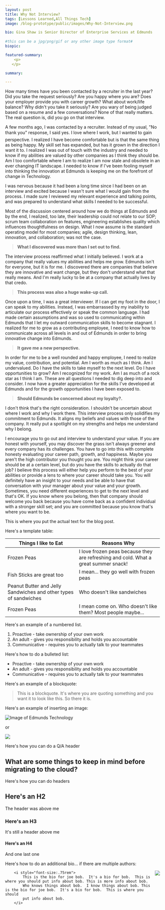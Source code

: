 ```yaml
---
layout: post
title: Why Not Interview? 
tags: [Lessons Learned,All Things Tech]
image: /blog-prototype/public/images/Why-Not-Interview.png

bio: Gina Shaw is Senior Director of Enterprise Services at Edmunds
 
#this can be a jpg/png/gif or any other image type format#
biopic: 

featured-summary:
    <p>
   </p>

summary: 

---
```

How many times have you been contacted by a recruiter in the last year? Did you take the request seriously? Are you happy where you are? Does your employer provide you with career growth? What about work/life balance? Why didn't you take it seriously? Are you wary of being judged based on a resume and a few conversations? None of that really matters. The real question is, did you go on that interview.

A few months ago, I was contacted by a recruiter. Instead of my usual, "No thank you" response, I said yes. I love where I work, but I wanted to gain perspective. I realized I have become comfortable but is that the same thing as being happy. My skill set has expanded, but has it grown in the direction I want it to. I realized I was out of touch with the industry and needed to know if my abilities are valued by other companies as I think they should be. Am I too comfortable where I am to realize I am now stale and obsolete in an ever changing IT landscape. I needed to know if I've been fooling myself into thinking the innovation at Edmunds is keeping me on the forefront of change in Technology.

I was nervous because it had been a long time since I had been on an interview and excited because I wasn't sure what I would gain from the process. I made sure I reviewed my relevant experience and talking points, and was prepared to understand what skills I needed to be successful. 

Most of the discussion centered around how we do things at Edmunds and by the end, I realized, too late, their leadership could not relate to our SOP; scrum team collaboration on features, engineering establishes quality which influences thoughtfulness on design. What I now assume is the standard operating model for most companies; agile, design thinking, lean, innovation, and collaboration; was not the case. 

> <b>What I discovered was more than I set out to find.</b>

The interview process reaffirmed what I initially believed. I work at a company that really values my abilities and helps me grow. Edmunds isn't for everyone, but it is for me. I discovered there are companies that believe they are innovative and want change, but they don't understand what that really means. And I'm really lucky to be at a company that actually lives by that credo.

> <b>This process was also a huge wake-up call.</b>

Once upon a time, I was a great interviewer. If I can get my foot in the door, I can speak to my abilities. Instead, I was embarrassed by my inability to articulate our process effectively or speak the common language. I had made certain assumptions and was so used to communicating within Edmunds that I let my outward communication skills to become stagnant. I realized for me to grow as a contributing employee, I need to know how to communicate across all levels in and out of Edmunds in order to bring innovative change into Edmunds. 

> <b>It gave me a new perspective.</b>

In order for me to be a well rounded and happy employee, I need to realize my value, contribution, and potential. Am I worth as much as I think. Am I undervalued. Do I have the skills to take myself to the next level. Do I have opportunities to grow? Am I recognized for my work. Am I as much of a rock star as I think I am. These are all questions I needed to dig deep into and consider. I now have a greater appreciation for the skills I've developed at Edmunds and for the growth opportunities I have been exposed to.

> <b>Should Edmunds be concerned about my loyalty?.</b>

I don't think that's the right consideration. I shouldn't be uncertain about where I work and why I work there. This interview process only solidifies my commitment to Edmunds. It aligns my beliefs and values with those of the company. It really put a spotlight on my strengths and helps me understand why I belong. 

I encourage you to go out and interview to understand your value. If you are honest with yourself, you may discover the grass isn't always greener and every company has its challenges. You have to go into this with complete honesty evaluating your career path, growth, and happiness. Maybe you aren't the high contributor you thought you are. You might think your career should be at a certain level, but do you have the skills to actually do that job? I believe this process will either help you perform to the best of your abilities or provide a lens to where your career should take you. You will definitely have an insight to your needs and be able to have that conversation with your manager about your value and your growth. Sometimes, you need different experiences to get to the next level and that's OK. If you know where you belong, then that company should welcome you back because you have come back as a confident individual with a stronger skill set; and you are committed because you know that's where you want to be.












This is where you put the actual text for the blog post.

Here's a template table:

| Things I like to Eat | Reasons Why |
| ------ | ----------- |
| Frozen Peas | I love frozen peas because they are refreshing and cold.  What a great summer snack! |
| Fish Sticks are great too| I mean... they go well with frozen peas |
| Peanut Butter and Jelly Sandwiches and other types of sandwiches | Who doesn't like sandwiches|
| Frozen Peas | I mean come on.  Who doesn't like them?  Most people maybe... |

Here's an example of a numbered list.

1. Proactive - take ownership of your own work
2. An adult - gives you responsibility and holds you accountable
3. Communicative - requires you to actually talk to your teammates

Here's how to do a bulleted list:

* Proactive - take ownership of your own work
* An adult - gives you responsibility and holds you accountable
* Communicative - requires you to actually talk to your teammates

Here's an example of a blockquote:

> This is a blockquote.  It's where you are quoting something and you want it to look like this.  So there it is.

Here's an example of inserting an image:

![Image of Edmunds Technology]({{site.baseimagesurl}}/edmunds-technology.png)

or

<img src="{{site.baseimagesurl}}/edmunds-technology.png" />

Here's how you can do a Q/A header

<h2 class="question-heading">What are some things to keep in mind before migrating to the cloud?</h2>

Here's how you can do headers

## Here's an H2

The header was above me

### Here's an H3

It's still a header above me

#### Here's an H4

And one last one

Here's how to do an additional bio... if there are multiple authors:

<p class="clearfix">
        <img src="{{site.baseimagesurl}}/Mike-pic.jpg" style="float: right;margin-left: 1em;max-width:12em;max-height:15em;"/>

        <i style="font-size:.75rem">
            This is the bio for joe bob.  It's a bio for bob.  This is where you should put info about bob. This is more info about bob.  
            Who knows things about bob.  I know things about bob. This is the bio for joe bob.  It's a bio for bob.  This is where you should
            put info about bob.   
        </i>
</p>




